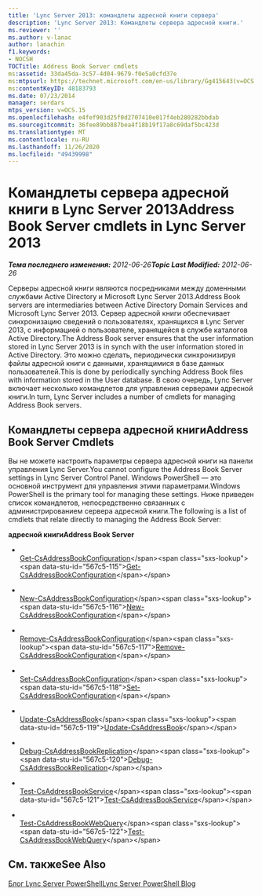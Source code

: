 ```yaml
---
title: 'Lync Server 2013: командлеты адресной книги сервера'
description: 'Lync Server 2013: Командлеты сервера адресной книги.'
ms.reviewer: ''
ms.author: v-lanac
author: lanachin
f1.keywords:
- NOCSH
TOCTitle: Address Book Server cmdlets
ms:assetid: 33da45da-3c57-4d04-9679-f0e5a0cfd37e
ms:mtpsurl: https://technet.microsoft.com/en-us/library/Gg415643(v=OCS.15)
ms:contentKeyID: 48183793
ms.date: 07/23/2014
manager: serdars
mtps_version: v=OCS.15
ms.openlocfilehash: e4fef903d25f0d2707410e017f4eb280282bbdab
ms.sourcegitcommit: 36fee89bb887bea4f18b19f17a8c69daf5bc423d
ms.translationtype: MT
ms.contentlocale: ru-RU
ms.lasthandoff: 11/26/2020
ms.locfileid: "49439998"
---
```

# <a name="address-book-server-cmdlets-in-lync-server-2013"></a><span data-ttu-id="567c5-103">Командлеты сервера адресной книги в Lync Server 2013</span><span class="sxs-lookup"><span data-stu-id="567c5-103">Address Book Server cmdlets in Lync Server 2013</span></span>

<div data-xmlns="http://www.w3.org/1999/xhtml">

<div class="topic" data-xmlns="http://www.w3.org/1999/xhtml" data-msxsl="urn:schemas-microsoft-com:xslt" data-cs="https://msdn.microsoft.com/">

<div data-asp="https://msdn2.microsoft.com/asp">



</div>

<div id="mainSection">

<div id="mainBody"><span data-ttu-id="567c5-104">

<span> </span></span><span class="sxs-lookup"><span data-stu-id="567c5-104">

<span> </span></span></span>

<span data-ttu-id="567c5-105">_**Тема последнего изменения:** 2012-06-26_</span><span class="sxs-lookup"><span data-stu-id="567c5-105">_**Topic Last Modified:** 2012-06-26_</span></span>

<span data-ttu-id="567c5-106">Серверы адресной книги являются посредниками между доменными службами Active Directory и Microsoft Lync Server 2013.</span><span class="sxs-lookup"><span data-stu-id="567c5-106">Address Book servers are intermediaries between Active Directory Domain Services and Microsoft Lync Server 2013.</span></span> <span data-ttu-id="567c5-107">Сервер адресной книги обеспечивает синхронизацию сведений о пользователях, хранящихся в Lync Server 2013, с информацией о пользователе, хранящейся в службе каталогов Active Directory.</span><span class="sxs-lookup"><span data-stu-id="567c5-107">The Address Book server ensures that the user information stored in Lync Server 2013 is in synch with the user information stored in Active Directory.</span></span> <span data-ttu-id="567c5-108">Это можно сделать, периодически синхронизируя файлы адресной книги с данными, хранящимися в базе данных пользователей.</span><span class="sxs-lookup"><span data-stu-id="567c5-108">This is done by periodically synching Address Book files with information stored in the User database.</span></span> <span data-ttu-id="567c5-109">В свою очередь, Lync Server включает несколько командлетов для управления серверами адресной книги.</span><span class="sxs-lookup"><span data-stu-id="567c5-109">In turn, Lync Server includes a number of cmdlets for managing Address Book servers.</span></span>

<div>

## <a name="address-book-server-cmdlets"></a><span data-ttu-id="567c5-110">Командлеты сервера адресной книги</span><span class="sxs-lookup"><span data-stu-id="567c5-110">Address Book Server Cmdlets</span></span>

<span data-ttu-id="567c5-111">Вы не можете настроить параметры сервера адресной книги на панели управления Lync Server.</span><span class="sxs-lookup"><span data-stu-id="567c5-111">You cannot configure the Address Book Server settings in Lync Server Control Panel.</span></span> <span data-ttu-id="567c5-112">Windows PowerShell — это основной инструмент для управления этими параметрами.</span><span class="sxs-lookup"><span data-stu-id="567c5-112">Windows PowerShell is the primary tool for managing these settings.</span></span> <span data-ttu-id="567c5-113">Ниже приведен список командлетов, непосредственно связанных с администрированием сервера адресной книги.</span><span class="sxs-lookup"><span data-stu-id="567c5-113">The following is a list of cmdlets that relate directly to managing the Address Book Server:</span></span>

<span data-ttu-id="567c5-114">**адресной книги**</span><span class="sxs-lookup"><span data-stu-id="567c5-114">**Address Book Server**</span></span>

  - <span></span>  
    <span data-ttu-id="567c5-115">[Get-CsAddressBookConfiguration](https://technet.microsoft.com/library/Gg398132(v=OCS.15))</span><span class="sxs-lookup"><span data-stu-id="567c5-115">[Get-CsAddressBookConfiguration](https://technet.microsoft.com/library/Gg398132(v=OCS.15))</span></span>

  - <span></span>  
    <span data-ttu-id="567c5-116">[New-CsAddressBookConfiguration](https://technet.microsoft.com/library/Gg398395(v=OCS.15))</span><span class="sxs-lookup"><span data-stu-id="567c5-116">[New-CsAddressBookConfiguration](https://technet.microsoft.com/library/Gg398395(v=OCS.15))</span></span>

  - <span></span>  
    <span data-ttu-id="567c5-117">[Remove-CsAddressBookConfiguration](https://technet.microsoft.com/library/Gg398934(v=OCS.15))</span><span class="sxs-lookup"><span data-stu-id="567c5-117">[Remove-CsAddressBookConfiguration](https://technet.microsoft.com/library/Gg398934(v=OCS.15))</span></span>

  - <span></span>  
    <span data-ttu-id="567c5-118">[Set-CsAddressBookConfiguration](https://technet.microsoft.com/library/Gg412784(v=OCS.15))</span><span class="sxs-lookup"><span data-stu-id="567c5-118">[Set-CsAddressBookConfiguration](https://technet.microsoft.com/library/Gg412784(v=OCS.15))</span></span>

<!-- end list -->

  - <span></span>  
    <span data-ttu-id="567c5-119">[Update-CsAddressBook](https://technet.microsoft.com/library/Gg398194(v=OCS.15))</span><span class="sxs-lookup"><span data-stu-id="567c5-119">[Update-CsAddressBook](https://technet.microsoft.com/library/Gg398194(v=OCS.15))</span></span>

<!-- end list -->

  - <span></span>  
    <span data-ttu-id="567c5-120">[Debug-CsAddressBookReplication](https://technet.microsoft.com/library/JJ205232(v=OCS.15))</span><span class="sxs-lookup"><span data-stu-id="567c5-120">[Debug-CsAddressBookReplication](https://technet.microsoft.com/library/JJ205232(v=OCS.15))</span></span>

<!-- end list -->

  - <span></span>  
    <span data-ttu-id="567c5-121">[Test-CsAddressBookService](https://technet.microsoft.com/library/Gg398661(v=OCS.15))</span><span class="sxs-lookup"><span data-stu-id="567c5-121">[Test-CsAddressBookService](https://technet.microsoft.com/library/Gg398661(v=OCS.15))</span></span>

<!-- end list -->

  - <span></span>  
    <span data-ttu-id="567c5-122">[Test-CsAddressBookWebQuery](https://technet.microsoft.com/library/Gg398773(v=OCS.15))</span><span class="sxs-lookup"><span data-stu-id="567c5-122">[Test-CsAddressBookWebQuery](https://technet.microsoft.com/library/Gg398773(v=OCS.15))</span></span>

</div>

<div>

## <a name="see-also"></a><span data-ttu-id="567c5-123">См. также</span><span class="sxs-lookup"><span data-stu-id="567c5-123">See Also</span></span>


[<span data-ttu-id="567c5-124">Блог Lync Server PowerShell</span><span class="sxs-lookup"><span data-stu-id="567c5-124">Lync Server PowerShell Blog</span></span>](https://go.microsoft.com/fwlink/p/?linkid=203150)  
  

<span data-ttu-id="567c5-125"></div>

</div>

<span> </span>

</div>

</div>

</span><span class="sxs-lookup"><span data-stu-id="567c5-125"></div>

</div>

<span> </span>

</div>

</div>

</span></span></div>

